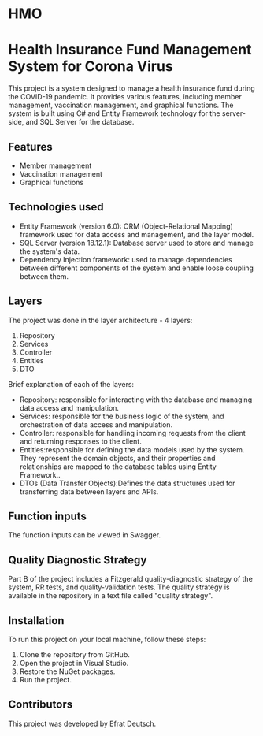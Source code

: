 # HMO

# Health Insurance Fund Management System for Corona Virus

This project is a system designed to manage a health insurance fund during the COVID-19 pandemic. It provides various features, including member management, vaccination management, and graphical functions. The system is built using C# and Entity Framework technology for the server-side, and SQL Server for the database. 

## Features
- Member management
- Vaccination management
- Graphical functions

## Technologies used
- Entity Framework (version 6.0): ORM (Object-Relational Mapping) framework used for data access and management, and the layer model.
- SQL Server (version 18.12.1): Database server used to store and manage the system's data.
- Dependency Injection framework: used to manage dependencies between different components of the system and enable loose coupling between them.

## Layers
The project was done in the layer architecture - 4 layers:
1. Repository
2. Services
3. Controller
4. Entities
5. DTO

Brief explanation of each of the layers:
- Repository: responsible for interacting with the database and managing data access and manipulation.
- Services: responsible for the business logic of the system, and orchestration of data access and manipulation.
- Controller: responsible for handling incoming requests from the client and returning responses to the client.
- Entities:responsible for defining the data models used by the system. They represent the domain objects, and their properties and relationships are mapped to     the database tables using Entity Framework..
- DTOs (Data Transfer Objects):Defines the data structures used for transferring data between layers and APIs.


## Function inputs
The function inputs can be viewed in Swagger.

## Quality Diagnostic Strategy
Part B of the project includes a Fitzgerald quality-diagnostic strategy of the system, RR tests, and quality-validation tests. The quality strategy is available in the repository in a text file called "quality strategy". 

## Installation
To run this project on your local machine, follow these steps:
1. Clone the repository from GitHub.
2. Open the project in Visual Studio.
3. Restore the NuGet packages.
4. Run the project.

## Contributors
This project was developed by Efrat Deutsch.

